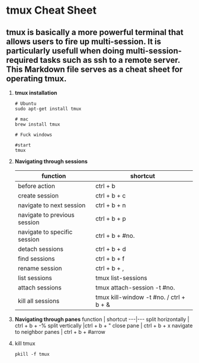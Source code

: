 # tmux Cheat Sheet

## **tmux** is basically a more powerful terminal that allows users to fire up multi-session. It is particularly usefull when doing multi-session-required tasks such as ssh to a remote server. This Markdown file serves as a cheat sheet for operating tmux.

1. **tmux installation**
   ```
   # Ubuntu
   sudo apt-get install tmux

   # mac
   brew install tmux

   # Fuck windows
   ```
   ```
   #start
   tmux
   ```
   
2. **Navigating through sessions**
    
    function | shortcut
    ---|---
    before action | ctrl + b  
    create session|ctrl + b + c 
    navigate to next session |ctrl + b + n
    navigate to previous session |ctrl + b + p
    navigate to specific session | ctrl + b + #no.
    detach sessions | ctrl + b + d
    find sessions | ctrl + b + f
    rename session | ctrl + b + ,
    list sessions | tmux list-sessions  
    attach sessions | tmux attach-session -t #no.
    kill all sessions | tmux kill-window -t #no. / ctrl + b + &
    


3.  **Navigating through panes**
    function | shortcut
    ---|---
    split horizontally | ctrl + b + -%
    split vertically |ctrl + b + "
    close pane | ctrl + b + x
    navigate to neighbor panes | ctrl + b + #arrow

4. kill tmux
   ```
   pkill -f tmux
   ```